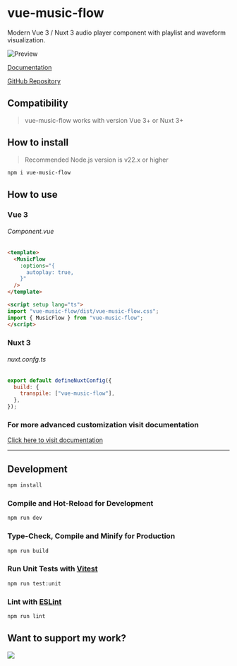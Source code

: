 # vue-music-flow

Modern Vue 3 / Nuxt 3 audio player component with playlist and waveform visualization.

![Preview](https://ik.imagekit.io/ltdassets/public/social.jpg)

[Documentation](https://vue-music-flow-docs.vercel.app/)

[GitHub Repository](https://github.com/ndragun92/vue-music-flow)

## Compatibility
>vue-music-flow works with version Vue 3+ or Nuxt 3+

## How to install
>Recommended Node.js version is v22.x or higher

```sh
npm i vue-music-flow
```

## How to use

### Vue 3

###### Component.vue
```html
<template>
  <MusicFlow
    :options="{
      autoplay: true,
    }"
  />
</template>

<script setup lang="ts">
import "vue-music-flow/dist/vue-music-flow.css";
import { MusicFlow } from "vue-music-flow";
</script>
```

### Nuxt 3

###### nuxt.confg.ts
```javascript
export default defineNuxtConfig({
  build: {
    transpile: ["vue-music-flow"],
  },
});
```
### For more advanced customization visit documentation
[Click here to visit documentation](https://vue-music-flow-docs.vercel.app/)

___

## Development

```sh
npm install
```

### Compile and Hot-Reload for Development

```sh
npm run dev
```

### Type-Check, Compile and Minify for Production

```sh
npm run build
```

### Run Unit Tests with [Vitest](https://vitest.dev/)

```sh
npm run test:unit
```

### Lint with [ESLint](https://eslint.org/)

```sh
npm run lint
```

## Want to support my work?
<a href="https://www.buymeacoffee.com/ndragun92"><img src="https://img.buymeacoffee.com/button-api/?text=Buy me a coffee&emoji=&slug=ndragun92&button_colour=40DCA5&font_colour=ffffff&font_family=Lato&outline_colour=000000&coffee_colour=FFDD00" /></a>
